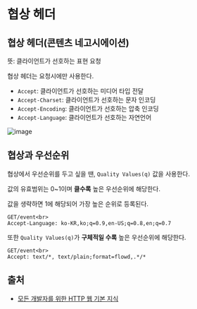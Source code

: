 # 협상 헤더

## 협상 헤더(콘텐츠 네고시에이션)

뜻: 클라이언트가 선호하는 표현 요청

협상 헤더는 요청시에만 사용한다.

- `Accept`: 클라이언트가 선호하는 미디어 타입 전달
- `Accept-Charset`: 클라이언트가 선호하는 문자 인코딩
- `Accept-Encoding`: 클라이언트가 선호하는 압축 인코딩
- `Accept-Language`: 클라이언트가 선호하는 자연언어

![image](https://user-images.githubusercontent.com/56298540/190855157-c322333f-92b8-42fe-9953-757d191f50f7.png)

## 협상과 우선순위

협상에서 우선순위를 두고 싶을 땐, `Quality Values(q)` 값을 사용한다.

값의 유효범위는 0~1이며 **클수록** 높은 우선순위에 해당한다.

값을 생략하면 1에 해당되어 가장 높은 순위로 등록된다.

```
GET/event<br>
Accept-Language: ko-KR,ko;q=0.9,en-US;q=0.8,en;q=0.7
```

또한 `Quality Values(q)`가 **구체적일 수록** 높은 우선순위에 해당한다.

```
GET/event<br>
Accept: text/*, text/plain;format=flowd,.*/*
```

## 출처

- [모든 개발자를 위한 HTTP 웹 기본 지식](https://www.inflearn.com/course/http-%EC%9B%B9-%EB%84%A4%ED%8A%B8%EC%9B%8C%ED%81%AC)
